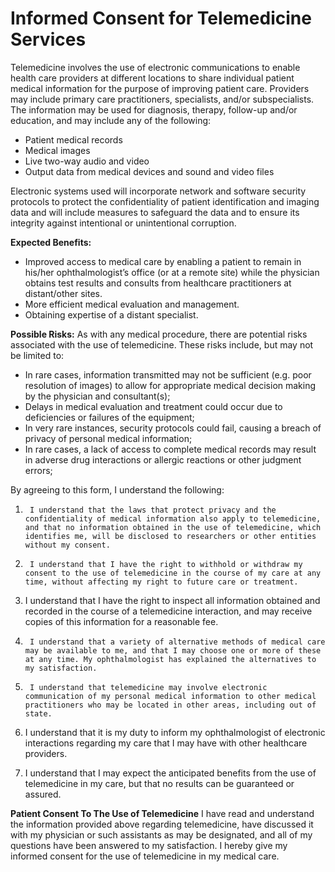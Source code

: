 Informed Consent for Telemedicine Services
==================================== 
Telemedicine involves the use of electronic communications to enable health care providers at different locations to share individual patient medical information for the purpose of improving patient care. Providers may include primary care practitioners, specialists, and/or subspecialists. The information may be used for diagnosis, therapy, follow-up and/or education, and may include any of the following:

 - Patient medical records
 - Medical images
 - Live two-way audio and video
 - Output data from medical devices and sound and video files

Electronic systems used will incorporate network and software security protocols to protect the confidentiality of patient identification and imaging data and will include measures to safeguard the data and to ensure its integrity against intentional or unintentional corruption.

<strong>Expected Benefits:</strong>

 - Improved access to medical care by enabling a patient to remain in his/her ophthalmologist’s office (or at a remote site) while the physician obtains test results and consults from healthcare practitioners at distant/other sites.
 - More efficient medical evaluation and management.
 - Obtaining expertise of a distant specialist.

<strong>Possible Risks:</strong>
As with any medical procedure, there are potential risks associated with the use of telemedicine. These risks include, but may not be limited to:

 - In rare cases, information transmitted may not be sufficient (e.g. poor resolution of images) to allow for appropriate medical decision making by the physician and consultant(s);
 - Delays in medical evaluation and treatment could occur due to deficiencies or failures of the equipment;
 - In very rare instances, security protocols could fail, causing a breach of privacy of personal medical information;
 - In rare cases, a lack of access to complete medical records may result in adverse drug interactions or allergic reactions or other judgment errors;

By agreeing to this form, I understand the following:

1.  	I understand that the laws that protect privacy and the confidentiality of medical information also apply to telemedicine, and that no information obtained in the use of telemedicine, which identifies me, will be disclosed to researchers or other entities without my consent.

2.  	I understand that I have the right to withhold or withdraw my consent to the use of telemedicine in the course of my care at any time, without affecting my right to future care or treatment.

3. 	 I understand that I have the right to inspect all information obtained and recorded in the course of a telemedicine interaction, and may receive copies of this information for a reasonable fee.

4.  	I understand that a variety of alternative methods of medical care may be available to me, and that I may choose one or more of these at any time. My ophthalmologist has explained the alternatives to my satisfaction.

5.  	I understand that telemedicine may involve electronic communication of my personal medical information to other medical practitioners who may be located in other areas, including out of state.

6. 	 I understand that it is my duty to inform my ophthalmologist of electronic interactions regarding my care that I may have with other healthcare providers.

7. 	 I understand that I may expect the anticipated benefits from the use of telemedicine in my care, but that no results can be guaranteed or assured.

<strong>Patient Consent To The Use of Telemedicine</strong>
I have read and understand the information provided above regarding telemedicine, have discussed it with my physician or such assistants as may be designated, and all of my questions have been answered to my satisfaction. I hereby give my informed consent for the use of telemedicine in my medical care.
